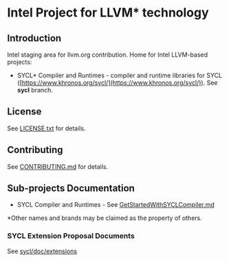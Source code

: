# Intel Project for LLVM* technology

## Introduction

Intel staging area for llvm.org contribution.
Home for Intel LLVM-based projects:
 - SYCL* Compiler and Runtimes - compiler and runtime libraries for SYCL ([https://www.khronos.org/sycl/](https://www.khronos.org/sycl/)). See **sycl** branch.

## License
See [LICENSE.txt](sycl/LICENSE.TXT) for details.


## Contributing
See [CONTRIBUTING.md](CONTRIBUTING.md) for details.

## Sub-projects Documentation
 - SYCL Compiler and Runtimes - See [GetStartedWithSYCLCompiler.md](sycl/doc/GetStartedWithSYCLCompiler.md)

*Other names and brands may be claimed as the property of others.

### SYCL Extension Proposal Documents

See [sycl/doc/extensions](sycl/doc/extensions)
